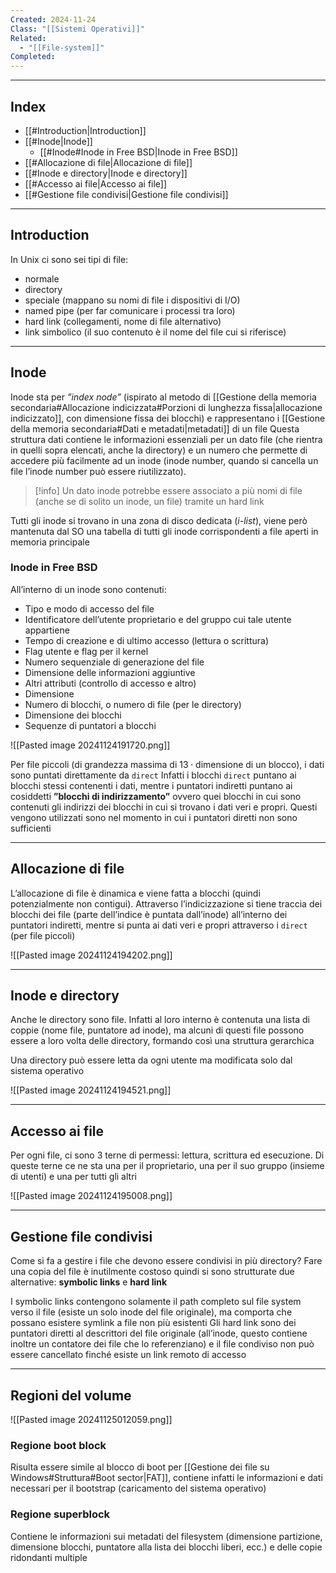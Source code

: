 ```yaml
---
Created: 2024-11-24
Class: "[[Sistemi Operativi]]"
Related:
  - "[[File-system]]"
Completed:
---
```

---
## Index
- [[#Introduction|Introduction]]
- [[#Inode|Inode]]
	- [[#Inode#Inode in Free BSD|Inode in Free BSD]]
- [[#Allocazione di file|Allocazione di file]]
- [[#Inode e directory|Inode e directory]]
- [[#Accesso ai file|Accesso ai file]]
- [[#Gestione file condivisi|Gestione file condivisi]]
---
## Introduction
In Unix ci sono sei tipi di file:
- normale
- directory
- speciale (mappano su nomi di file i dispositivi di I/O)
- named pipe (per far comunicare i processi tra loro)
- hard link (collegamenti, nome di file alternativo)
- link simbolico (il suo contenuto è il nome del file cui si riferisce)

---
## Inode
Inode sta per *”index node”* (ispirato al metodo di [[Gestione della memoria secondaria#Allocazione indicizzata#Porzioni di lunghezza fissa|allocazione indicizzato]], con dimensione fissa dei blocchi) e rappresentano i [[Gestione della memoria secondaria#Dati e metadati|metadati]] di un file
Questa struttura dati contiene le informazioni essenziali per un dato file (che rientra in quelli sopra elencati, anche la directory) e un numero che permette di accedere più facilmente ad un inode (inode number, quando si cancella un file l’inode number può essere riutilizzato).

>[!info]
>Un dato inode potrebbe essere associato a più nomi di file (anche se di solito un inode, un file) tramite un hard link

Tutti gli inode si trovano in una zona di disco dedicata (*i-list*), viene però mantenuta dal SO una tabella di tutti gli inode corrispondenti a file aperti in memoria principale
### Inode in Free BSD
 All’interno di un inode sono contenuti:
 - Tipo e modo di accesso del file
- Identificatore dell’utente proprietario e del gruppo cui tale utente appartiene
- Tempo di creazione e di ultimo accesso (lettura o scrittura)
- Flag utente e flag per il kernel
- Numero sequenziale di generazione del file
- Dimensione delle informazioni aggiuntive
- Altri attributi (controllo di accesso e altro)
- Dimensione
- Numero di blocchi, o numero di file (per le directory)
- Dimensione dei blocchi
- Sequenze di puntatori a blocchi

![[Pasted image 20241124191720.png]]

Per file piccoli (di grandezza massima di $13\cdot \text{dimensione di un blocco}$), i dati sono puntati direttamente da `direct`
Infatti i blocchi `direct` puntano ai blocchi stessi contenenti i dati, mentre i puntatori indiretti puntano ai cosiddetti **”blocchi di indirizzamento”** ovvero quei blocchi in cui sono contenuti gli indirizzi dei blocchi in cui si trovano i dati veri e propri. Questi vengono utilizzati sono nel momento in cui i puntatori diretti non sono sufficienti

---
## Allocazione di file
L’allocazione di file è dinamica e viene fatta a blocchi (quindi potenzialmente non contigui). Attraverso l’indicizzazione si tiene traccia dei blocchi dei file (parte dell’indice è puntata dall’inode) all’interno dei puntatori indiretti, mentre si punta ai dati veri e propri attraverso i `direct` (per file piccoli)

![[Pasted image 20241124194202.png]]

---
## Inode e directory
Anche le directory sono file. Infatti al loro interno è contenuta una lista di coppie (nome file, puntatore ad inode), ma alcuni di questi file possono essere a loro volta delle directory, formando così una struttura gerarchica

Una directory può essere letta da ogni utente ma modificata solo dal sistema operativo

![[Pasted image 20241124194521.png]]

---
## Accesso ai file
Per ogni file, ci sono 3 terne di permessi: lettura, scrittura ed esecuzione. Di queste terne ce ne sta una per il proprietario, una per il suo gruppo (insieme di utenti) e una per tutti gli altri

![[Pasted image 20241124195008.png]]

---
## Gestione file condivisi
Come si fa a gestire i file che devono essere condivisi in più directory?
Fare una copia del file è inutilmente costoso quindi si sono strutturate due alternative: **symbolic links** e **hard link**

I symbolic links contengono solamente il path completo sul file system verso il file (esiste un solo inode del file originale), ma comporta che possano esistere symlink a file non più esistenti
Gli hard link sono dei puntatori diretti al descrittori del file originale (all’inode, questo contiene inoltre un contatore dei file che lo referenziano) e il file condiviso non può essere cancellato finché esiste un link remoto di accesso 

---
## Regioni del volume
![[Pasted image 20241125012059.png]]

### Regione boot block
Risulta essere simile al blocco di boot per [[Gestione dei file su Windows#Struttura#Boot sector|FAT]], contiene infatti le informazioni e dati necessari per il bootstrap (caricamento del sistema operativo)
### Regione superblock
Contiene le informazioni sui metadati del filesystem (dimensione partizione, dimensione blocchi, puntatore alla lista dei blocchi liberi, ecc.) e delle copie ridondanti multiple